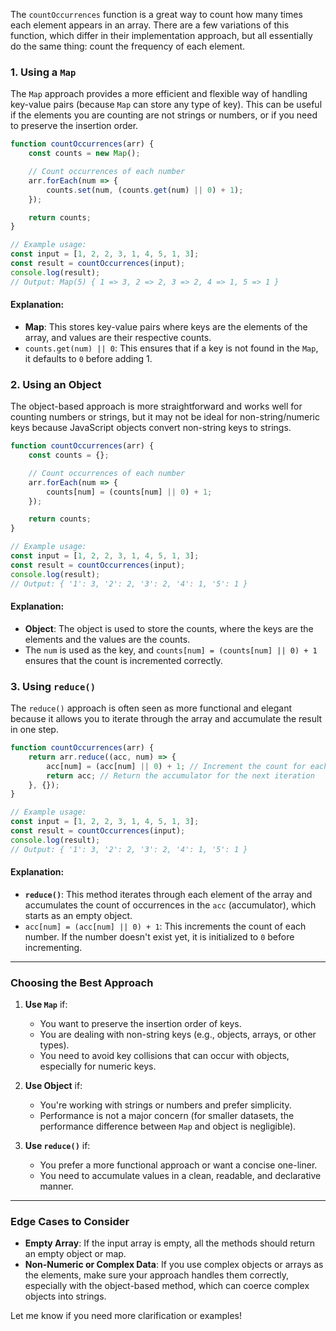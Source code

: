 The `countOccurrences` function is a great way to count how many times each element appears in an array. There are a few variations of this function, which differ in their implementation approach, but all essentially do the same thing: count the frequency of each element.

### 1. **Using a `Map`**

The `Map` approach provides a more efficient and flexible way of handling key-value pairs (because `Map` can store any type of key). This can be useful if the elements you are counting are not strings or numbers, or if you need to preserve the insertion order.

```javascript
function countOccurrences(arr) {
    const counts = new Map();

    // Count occurrences of each number
    arr.forEach(num => {
        counts.set(num, (counts.get(num) || 0) + 1);
    });

    return counts;
}

// Example usage:
const input = [1, 2, 2, 3, 1, 4, 5, 1, 3];
const result = countOccurrences(input);
console.log(result);
// Output: Map(5) { 1 => 3, 2 => 2, 3 => 2, 4 => 1, 5 => 1 }
```

#### Explanation:
- **Map**: This stores key-value pairs where keys are the elements of the array, and values are their respective counts.
- `counts.get(num) || 0`: This ensures that if a key is not found in the `Map`, it defaults to `0` before adding 1.

### 2. **Using an Object**

The object-based approach is more straightforward and works well for counting numbers or strings, but it may not be ideal for non-string/numeric keys because JavaScript objects convert non-string keys to strings.

```javascript
function countOccurrences(arr) {
    const counts = {};

    // Count occurrences of each number
    arr.forEach(num => {
        counts[num] = (counts[num] || 0) + 1;
    });

    return counts;
}

// Example usage:
const input = [1, 2, 2, 3, 1, 4, 5, 1, 3];
const result = countOccurrences(input);
console.log(result);
// Output: { '1': 3, '2': 2, '3': 2, '4': 1, '5': 1 }
```

#### Explanation:
- **Object**: The object is used to store the counts, where the keys are the elements and the values are the counts.
- The `num` is used as the key, and `counts[num] = (counts[num] || 0) + 1` ensures that the count is incremented correctly.

### 3. **Using `reduce()`**

The `reduce()` approach is often seen as more functional and elegant because it allows you to iterate through the array and accumulate the result in one step.

```javascript
function countOccurrences(arr) {
    return arr.reduce((acc, num) => {
        acc[num] = (acc[num] || 0) + 1; // Increment the count for each number
        return acc; // Return the accumulator for the next iteration
    }, {});
}

// Example usage:
const input = [1, 2, 2, 3, 1, 4, 5, 1, 3];
const result = countOccurrences(input);
console.log(result);
// Output: { '1': 3, '2': 2, '3': 2, '4': 1, '5': 1 }
```

#### Explanation:
- **`reduce()`**: This method iterates through each element of the array and accumulates the count of occurrences in the `acc` (accumulator), which starts as an empty object.
- `acc[num] = (acc[num] || 0) + 1`: This increments the count of each number. If the number doesn't exist yet, it is initialized to `0` before incrementing.

---

### **Choosing the Best Approach**

1. **Use `Map`** if:
   - You want to preserve the insertion order of keys.
   - You are dealing with non-string keys (e.g., objects, arrays, or other types).
   - You need to avoid key collisions that can occur with objects, especially for numeric keys.

2. **Use Object** if:
   - You're working with strings or numbers and prefer simplicity.
   - Performance is not a major concern (for smaller datasets, the performance difference between `Map` and object is negligible).

3. **Use `reduce()`** if:
   - You prefer a more functional approach or want a concise one-liner.
   - You need to accumulate values in a clean, readable, and declarative manner.

---

### **Edge Cases to Consider**
- **Empty Array**: If the input array is empty, all the methods should return an empty object or map.
- **Non-Numeric or Complex Data**: If you use complex objects or arrays as the elements, make sure your approach handles them correctly, especially with the object-based method, which can coerce complex objects into strings.

Let me know if you need more clarification or examples!